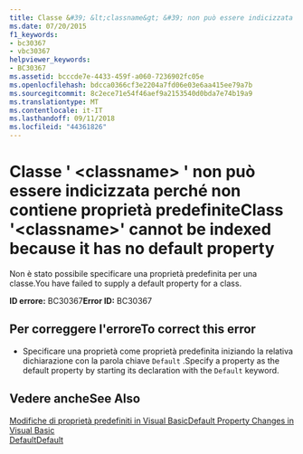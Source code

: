 ```yaml
---
title: Classe &#39; &lt;classname&gt; &#39; non può essere indicizzata perché non contiene proprietà predefinite
ms.date: 07/20/2015
f1_keywords:
- bc30367
- vbc30367
helpviewer_keywords:
- BC30367
ms.assetid: bcccde7e-4433-459f-a060-7236902fc05e
ms.openlocfilehash: bdcca0366cf3e2204a7fd06e03e6aa415ee79a7b
ms.sourcegitcommit: 8c2ece71e54f46aef9a2153540d0bda7e74b19a9
ms.translationtype: MT
ms.contentlocale: it-IT
ms.lasthandoff: 09/11/2018
ms.locfileid: "44361826"
---
```

# <a name="class-39ltclassnamegt39-cannot-be-indexed-because-it-has-no-default-property"></a><span data-ttu-id="79654-102">Classe &#39; &lt;classname&gt; &#39; non può essere indicizzata perché non contiene proprietà predefinite</span><span class="sxs-lookup"><span data-stu-id="79654-102">Class &#39;&lt;classname&gt;&#39; cannot be indexed because it has no default property</span></span>
<span data-ttu-id="79654-103">Non è stato possibile specificare una proprietà predefinita per una classe.</span><span class="sxs-lookup"><span data-stu-id="79654-103">You have failed to supply a default property for a class.</span></span>  
  
 <span data-ttu-id="79654-104">**ID errore:** BC30367</span><span class="sxs-lookup"><span data-stu-id="79654-104">**Error ID:** BC30367</span></span>  
  
## <a name="to-correct-this-error"></a><span data-ttu-id="79654-105">Per correggere l'errore</span><span class="sxs-lookup"><span data-stu-id="79654-105">To correct this error</span></span>  
  
-   <span data-ttu-id="79654-106">Specificare una proprietà come proprietà predefinita iniziando la relativa dichiarazione con la parola chiave `Default` .</span><span class="sxs-lookup"><span data-stu-id="79654-106">Specify a property as the default property by starting its declaration with the `Default` keyword.</span></span>  
  
## <a name="see-also"></a><span data-ttu-id="79654-107">Vedere anche</span><span class="sxs-lookup"><span data-stu-id="79654-107">See Also</span></span>  
 [<span data-ttu-id="79654-108">Modifiche di proprietà predefiniti in Visual Basic</span><span class="sxs-lookup"><span data-stu-id="79654-108">Default Property Changes in Visual Basic</span></span>](https://msdn.microsoft.com/library/9b8cfad7-40ac-4b83-affb-1ff781755a4c)  
 [<span data-ttu-id="79654-109">Default</span><span class="sxs-lookup"><span data-stu-id="79654-109">Default</span></span>](../../visual-basic/language-reference/modifiers/default.md)
